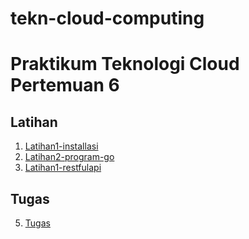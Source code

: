 # tekn-cloud-computing
# Praktikum Teknologi Cloud Pertemuan 6
## Latihan
1. [Latihan1-installasi](https://github.com/AnggitaAlbiantara/tekn-cloud-computing/blob/39caceaaaef1e95276efc6301aa2b739790c31d2/minggu-06/latihan-installasi.md)
2. [Latihan2-program-go](https://github.com/AnggitaAlbiantara/tekn-cloud-computing/blob/39caceaaaef1e95276efc6301aa2b739790c31d2/minggu-06/latihan-program-go.md)
3. [Latihan1-restfulapi](https://github.com/AnggitaAlbiantara/tekn-cloud-computing/blob/39caceaaaef1e95276efc6301aa2b739790c31d2/minggu-06/latihan-restfulapi.md)

## Tugas
5. [Tugas]()
